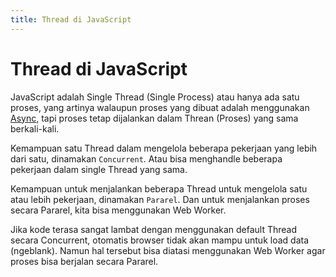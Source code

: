```yaml
---
title: Thread di JavaScript
---
```


# Thread di JavaScript

JavaScript adalah Single Thread (Single Process) atau hanya ada satu proses, yang artinya walaupun proses yang dibuat adalah menggunakan [Async](/docs/async-await/async), tapi proses tetap dijalankan dalam Threan (Proses) yang sama berkali-kali.

Kemampuan satu Thread dalam mengelola beberapa pekerjaan yang lebih dari satu, dinamakan `Concurrent`. Atau bisa menghandle beberapa pekerjaan dalam single Thread yang sama.

Kemampuan untuk menjalankan beberapa Thread untuk mengelola satu atau lebih pekerjaan, dinamakan `Pararel`. Dan untuk menjalankan proses secara Pararel, kita bisa menggunakan Web Worker.

Jika kode terasa sangat lambat dengan menggunakan default Thread secara Concurrent, otomatis browser tidak akan mampu untuk load data (ngeblank). Namun hal tersebut bisa diatasi menggunakan Web Worker agar proses bisa berjalan secara Pararel.